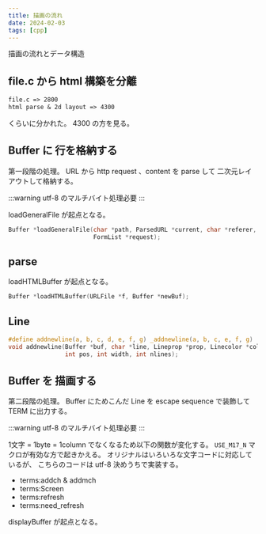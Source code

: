 ```yaml
---
title: 描画の流れ
date: 2024-02-03
tags: [cpp]
---
```


描画の流れとデータ構造

<!-- truncate -->

## file.c から html 構築を分離

```txt
file.c => 2800
html parse & 2d layout => 4300
```

くらいに分かれた。
4300 の方を見る。

## Buffer に 行を格納する

第一段階の処理。
URL から http request 、content を parse して 二次元レイアウトして格納する。

:::warning utf-8 のマルチバイト処理必要
:::

loadGeneralFile が起点となる。

```c
Buffer *loadGeneralFile(char *path, ParsedURL *current, char *referer, int flag,
                        FormList *request);
```

## parse

loadHTMLBuffer が起点となる。

```c
Buffer *loadHTMLBuffer(URLFile *f, Buffer *newBuf);
```

## Line

```c
#define addnewline(a, b, c, d, e, f, g) _addnewline(a, b, c, e, f, g)
void addnewline(Buffer *buf, char *line, Lineprop *prop, Linecolor *color,
                int pos, int width, int nlines);
```

## Buffer を 描画する

第二段階の処理。
Buffer にためこんだ Line を escape sequence で装飾して TERM に出力する。

:::warning utf-8 のマルチバイト処理必要
:::

1文字 = 1byte = 1column でなくなるため以下の関数が変化する。
`USE_M17_N` マクロが有効な方で起きかえる。
オリジナルはいろいろな文字コードに対応しているが、
こちらのコードは utf-8 決めうちで実装する。

- terms:addch & addmch
- terms:Screen
- terms:refresh
- terms:need_refresh

displayBuffer が起点となる。

